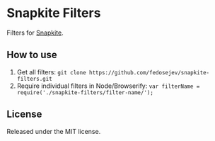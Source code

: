 # Snapkite Filters

Filters for [Snapkite](https://github.com/fedosejev/snapkite).

## How to use

1. Get all filters: `git clone https://github.com/fedosejev/snapkite-filters.git`
2. Require individual filters in Node/Browserify: `var filterName = require('./snapkite-filters/filter-name/');`

## License

Released under the MIT license.
